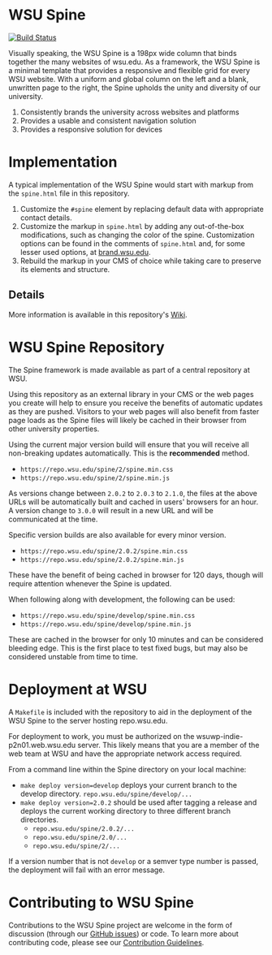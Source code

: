 # WSU Spine

[![Build Status](https://travis-ci.org/washingtonstateuniversity/WSU-spine.svg?branch=develop)](https://travis-ci.org/washingtonstateuniversity/WSU-spine)

Visually speaking, the WSU Spine is a 198px wide column that binds together the many websites of wsu.edu. As a framework, the WSU Spine is a minimal template that provides a responsive and flexible grid for every WSU website. With a uniform and global column on the left and a blank, unwritten page to the right, the Spine upholds the unity and diversity of our university.

1. Consistently brands the university across websites and platforms
2. Provides a usable and consistent navigation solution
3. Provides a responsive solution for devices

# Implementation

A typical implementation of the WSU Spine would start with markup from the `spine.html` file in this repository.

1. Customize the `#spine` element by replacing default data with appropriate contact details.
2. Customize the markup in `spine.html` by adding any out-of-the-box modifications, such as changing the color of the spine. Customization options can be found in the comments of `spine.html` and, for some lesser used options, at [brand.wsu.edu](https://brand.wsu.edu).
3. Rebuild the markup in your CMS of choice while taking care to preserve its elements and structure.

## Details

More information is available in this repository's <a href="https://github.com/washingtonstateuniversity/WSU-spine/wiki">Wiki</a>.

# WSU Spine Repository

The Spine framework is made available as part of a central repository at WSU.

Using this repository as an external library in your CMS or the web pages you create will help to ensure you receive the benefits of automatic updates as they are pushed. Visitors to your web pages will also benefit from faster page loads as the Spine files will likely be cached in their browser from other university properties.

Using the current major version build will ensure that you will receive all non-breaking updates automatically. This is the **recommended** method.

* `https://repo.wsu.edu/spine/2/spine.min.css`
* `https://repo.wsu.edu/spine/2/spine.min.js`

As versions change between `2.0.2` to `2.0.3` to `2.1.0`, the files at the above URLs will be automatically built and cached in users' browsers for an hour. A version change to `3.0.0` will result in a new URL and will be communicated at the time.

Specific version builds are also available for every minor version.

* `https://repo.wsu.edu/spine/2.0.2/spine.min.css`
* `https://repo.wsu.edu/spine/2.0.2/spine.min.js`

These have the benefit of being cached in browser for 120 days, though will require attention whenever the Spine is updated.

When following along with development, the following can be used:

* `https://repo.wsu.edu/spine/develop/spine.min.css`
* `https://repo.wsu.edu/spine/develop/spine.min.js`

These are cached in the browser for only 10 minutes and can be considered bleeding edge. This is the first place to test fixed bugs, but may also be considered unstable from time to time.

# Deployment at WSU

A `Makefile` is included with the repository to aid in the deployment of the WSU Spine to the server hosting repo.wsu.edu.

For deployment to work, you must be authorized on the wsuwp-indie-p2n01.web.wsu.edu server. This likely means that you are a member of the web team at WSU and have the appropriate network access required.

From a command line within the Spine directory on your local machine:

* `make deploy version=develop` deploys your current branch to the develop directory. `repo.wsu.edu/spine/develop/...`
* `make deploy version=2.0.2` should be used after tagging a release and deploys the current working directory to three different branch directories.
    * `repo.wsu.edu/spine/2.0.2/...`
    * `repo.wsu.edu/spine/2.0/...`
    * `repo.wsu.edu/spine/2/...`

If a version number that is not `develop` or a semver type number is passed, the deployment will fail with an error message.

# Contributing to WSU Spine

Contributions to the WSU Spine project are welcome in the form of discussion (through our [GitHub issues](https://github.com/washingtonstateuniversity/WSU-spine/issues)) or code. To learn more about contributing code, please see our [Contribution Guidelines](https://github.com/washingtonstateuniversity/WSU-spine/blob/develop/CONTRIBUTING.md).
